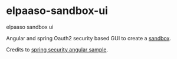 # elpaaso-sandbox-ui
elpaaso sandbox ui


Angular and spring Oauth2 security based GUI to create a [sandbox](https://github.com/Orange-OpenSource/elpaaso-sandbox-service.git).

Credits to [spring security angular sample](https://github.com/dsyer/spring-security-angular.git).




